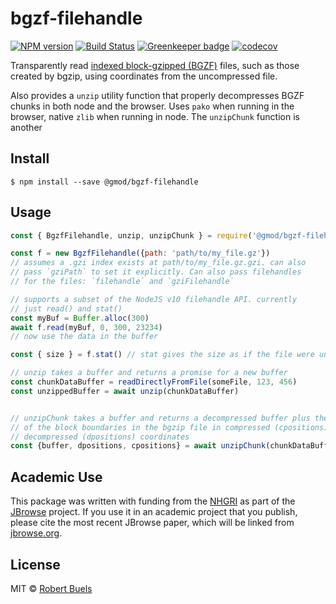 # bgzf-filehandle

[![NPM version](https://img.shields.io/npm/v/@gmod/bgzf-filehandle.svg?style=flat-square)](https://npmjs.org/package/@gmod/bgzf-filehandle)
[![Build Status](https://img.shields.io/travis/GMOD/bgzf-filehandle/master.svg?style=flat-square)](https://travis-ci.org/GMOD/bgzf-filehandle) [![Greenkeeper badge](https://badges.greenkeeper.io/GMOD/bgzf-filehandle.svg)](https://greenkeeper.io/) 
[![codecov](https://codecov.io/gh/GMOD/bgzf-filehandle/branch/master/graph/badge.svg)](https://codecov.io/gh/GMOD/bgzf-filehandle)


Transparently read [indexed block-gzipped (BGZF)](http://www.htslib.org/doc/bgzip.html) files, such as those created by bgzip, using coordinates from the uncompressed file.

Also provides a `unzip` utility function that properly decompresses BGZF chunks in both node and the browser. Uses `pako` when running in the browser, native `zlib` when running in node. The `unzipChunk` function is another 

## Install

    $ npm install --save @gmod/bgzf-filehandle

## Usage

```js
const { BgzfFilehandle, unzip, unzipChunk } = require('@gmod/bgzf-filehandle')

const f = new BgzfFilehandle({path: 'path/to/my_file.gz'})
// assumes a .gzi index exists at path/to/my_file.gz.gzi. can also
// pass `gziPath` to set it explicitly. Can also pass filehandles
// for the files: `filehandle` and `gziFilehandle`

// supports a subset of the NodeJS v10 filehandle API. currently
// just read() and stat()
const myBuf = Buffer.alloc(300)
await f.read(myBuf, 0, 300, 23234)
// now use the data in the buffer

const { size } = f.stat() // stat gives the size as if the file were uncompressed

// unzip takes a buffer and returns a promise for a new buffer
const chunkDataBuffer = readDirectlyFromFile(someFile, 123, 456)
const unzippedBuffer = await unzip(chunkDataBuffer)


// unzipChunk takes a buffer and returns a decompressed buffer plus the offsets
// of the block boundaries in the bgzip file in compressed (cpositions) and
// decompressed (dpositions) coordinates
const {buffer, dpositions, cpositions} = await unzipChunk(chunkDataBuffer)

```

## Academic Use

This package was written with funding from the [NHGRI](http://genome.gov) as part of the [JBrowse](http://jbrowse.org) project. If you use it in an academic project that you publish, please cite the most recent JBrowse paper, which will be linked from [jbrowse.org](http://jbrowse.org).

## License

MIT © [Robert Buels](https://github.com/rbuels)
